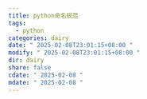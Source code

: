 ```yaml
---
title: python命名规范
tags:
  - python
categories: dairy
date: " 2025-02-08T23:01:15+08:00 "
modify: " 2025-02-08T23:01:15+08:00 "
dir: dairy
share: false
cdate: " 2025-02-08 "
mdate: " 2025-02-08 "
---
```

